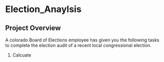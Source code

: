 # Election_Anaylsis

## Project Overview
A colorado Board of Elections employee has given you the following tasks to complete the election audit of a recent local congressional election.

1. Calcuate

